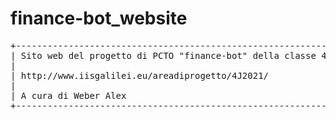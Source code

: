 # finance-bot_website

<pre>
+-------------------------------------------------------------+ 
| Sito web del progetto di PCTO "finance-bot" della classe 4J | 
|                                                             | 
| http://www.iisgalilei.eu/areadiprogetto/4J2021/             | 
|                                                             | 
| A cura di Weber Alex                                        | 
+-------------------------------------------------------------+ 

</pre>
